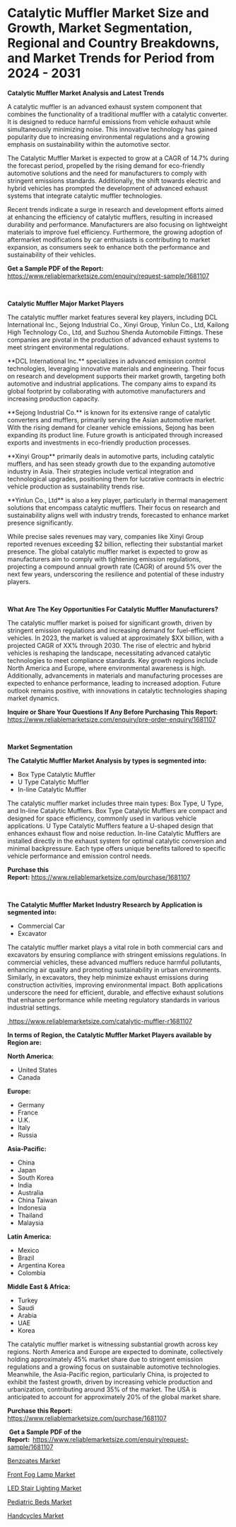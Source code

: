 <p><h1>Catalytic Muffler Market Size and Growth, Market Segmentation, Regional and Country Breakdowns, and Market Trends for Period from 2024 -  2031</h1></p><p><strong>Catalytic Muffler Market Analysis and Latest Trends</strong></p>
<p><p>A catalytic muffler is an advanced exhaust system component that combines the functionality of a traditional muffler with a catalytic converter. It is designed to reduce harmful emissions from vehicle exhaust while simultaneously minimizing noise. This innovative technology has gained popularity due to increasing environmental regulations and a growing emphasis on sustainability within the automotive sector.</p><p>The Catalytic Muffler Market is expected to grow at a CAGR of 14.7% during the forecast period, propelled by the rising demand for eco-friendly automotive solutions and the need for manufacturers to comply with stringent emissions standards. Additionally, the shift towards electric and hybrid vehicles has prompted the development of advanced exhaust systems that integrate catalytic muffler technologies. </p><p>Recent trends indicate a surge in research and development efforts aimed at enhancing the efficiency of catalytic mufflers, resulting in increased durability and performance. Manufacturers are also focusing on lightweight materials to improve fuel efficiency. Furthermore, the growing adoption of aftermarket modifications by car enthusiasts is contributing to market expansion, as consumers seek to enhance both the performance and sustainability of their vehicles.</p></p>
<p><strong>Get a Sample PDF of the Report:&nbsp;</strong> <a href="https://www.reliablemarketsize.com/enquiry/request-sample/1681107?utm_campaign=1720&utm_medium=2&utm_source=Github&utm_content=ia&utm_term=16122024&utm_id=catalytic-muffler">https://www.reliablemarketsize.com/enquiry/request-sample/1681107</a></p>
<p>&nbsp;</p>
<p><strong>Catalytic Muffler Major Market Players</strong></p>
<p><p>The catalytic muffler market features several key players, including DCL International Inc., Sejong Industrial Co., Xinyi Group, Yinlun Co., Ltd, Kailong High Technology Co., Ltd, and Suzhou Shenda Automobile Fittings. These companies are pivotal in the production of advanced exhaust systems to meet stringent environmental regulations.</p><p>**DCL International Inc.** specializes in advanced emission control technologies, leveraging innovative materials and engineering. Their focus on research and development supports their market growth, targeting both automotive and industrial applications. The company aims to expand its global footprint by collaborating with automotive manufacturers and increasing production capacity.</p><p>**Sejong Industrial Co.** is known for its extensive range of catalytic converters and mufflers, primarily serving the Asian automotive market. With the rising demand for cleaner vehicle emissions, Sejong has been expanding its product line. Future growth is anticipated through increased exports and investments in eco-friendly production processes.</p><p>**Xinyi Group** primarily deals in automotive parts, including catalytic mufflers, and has seen steady growth due to the expanding automotive industry in Asia. Their strategies include vertical integration and technological upgrades, positioning them for lucrative contracts in electric vehicle production as sustainability trends rise.</p><p>**Yinlun Co., Ltd** is also a key player, particularly in thermal management solutions that encompass catalytic mufflers. Their focus on research and sustainability aligns well with industry trends, forecasted to enhance market presence significantly.</p><p>While precise sales revenues may vary, companies like Xinyi Group reported revenues exceeding $2 billion, reflecting their substantial market presence. The global catalytic muffler market is expected to grow as manufacturers aim to comply with tightening emission regulations, projecting a compound annual growth rate (CAGR) of around 5% over the next few years, underscoring the resilience and potential of these industry players.</p></p>
<p>&nbsp;</p>
<p><strong>What Are The Key Opportunities For Catalytic Muffler Manufacturers?</strong></p>
<p><p>The catalytic muffler market is poised for significant growth, driven by stringent emission regulations and increasing demand for fuel-efficient vehicles. In 2023, the market is valued at approximately $XX billion, with a projected CAGR of XX% through 2030. The rise of electric and hybrid vehicles is reshaping the landscape, necessitating advanced catalytic technologies to meet compliance standards. Key growth regions include North America and Europe, where environmental awareness is high. Additionally, advancements in materials and manufacturing processes are expected to enhance performance, leading to increased adoption. Future outlook remains positive, with innovations in catalytic technologies shaping market dynamics.</p></p>
<p><strong>Inquire or Share Your Questions If Any Before Purchasing This Report:</strong> <a href="https://www.reliablemarketsize.com/enquiry/pre-order-enquiry/1681107?utm_campaign=1720&utm_medium=2&utm_source=Github&utm_content=ia&utm_term=16122024&utm_id=catalytic-muffler">https://www.reliablemarketsize.com/enquiry/pre-order-enquiry/1681107</a></p>
<p>&nbsp;</p>
<p><strong>Market Segmentation</strong></p>
<p><strong>The Catalytic Muffler Market Analysis by types is segmented into:</strong></p>
<p><ul><li>Box Type Catalytic Muffler</li><li>U Type Catalytic Muffler</li><li>In-line Catalytic Muffler</li></ul></p>
<p><p>The catalytic muffler market includes three main types: Box Type, U Type, and In-line Catalytic Mufflers. Box Type Catalytic Mufflers are compact and designed for space efficiency, commonly used in various vehicle applications. U Type Catalytic Mufflers feature a U-shaped design that enhances exhaust flow and noise reduction. In-line Catalytic Mufflers are installed directly in the exhaust system for optimal catalytic conversion and minimal backpressure. Each type offers unique benefits tailored to specific vehicle performance and emission control needs.</p></p>
<p><strong>Purchase this Report:&nbsp;</strong><a href="https://www.reliablemarketsize.com/purchase/1681107?utm_campaign=1720&utm_medium=2&utm_source=Github&utm_content=ia&utm_term=16122024&utm_id=catalytic-muffler">https://www.reliablemarketsize.com/purchase/1681107</a></p>
<p>&nbsp;</p>
<p><strong>The Catalytic Muffler Market Industry Research by Application is segmented into:</strong></p>
<p><ul><li>Commercial Car</li><li>Excavator</li></ul></p>
<p><p>The catalytic muffler market plays a vital role in both commercial cars and excavators by ensuring compliance with stringent emissions regulations. In commercial vehicles, these advanced mufflers reduce harmful pollutants, enhancing air quality and promoting sustainability in urban environments. Similarly, in excavators, they help minimize exhaust emissions during construction activities, improving environmental impact. Both applications underscore the need for efficient, durable, and effective exhaust solutions that enhance performance while meeting regulatory standards in various industrial settings.</p></p>
<p><a href="https://www.reliablemarketsize.com/catalytic-muffler-r1681107?utm_campaign=1720&utm_medium=2&utm_source=Github&utm_content=ia&utm_term=16122024&utm_id=catalytic-muffler">&nbsp;https://www.reliablemarketsize.com/catalytic-muffler-r1681107</a></p>
<p><strong>In terms of Region, the Catalytic Muffler Market Players available by Region are:</strong></p>
<p>
    <p> <strong> North America: </strong>
        <ul>
            <li>United States</li>
            <li>Canada</li>
        </ul>
        </p> 
    <p> <strong> Europe: </strong>
        <ul>
            <li>Germany</li>
            <li>France</li>
            <li>U.K.</li>
            <li>Italy</li>
            <li>Russia</li>
        </ul>
        </p> 
    <p> <strong> Asia-Pacific: </strong>
        <ul>
            <li>China</li>
            <li>Japan</li>
            <li>South Korea</li>
            <li>India</li>
            <li>Australia</li>
            <li>China Taiwan</li>
            <li>Indonesia</li>
            <li>Thailand</li>
            <li>Malaysia</li>
        </ul>
        </p> 
    <p> <strong> Latin America: </strong>
        <ul>
            <li>Mexico</li>
            <li>Brazil</li>
            <li>Argentina Korea</li>
            <li>Colombia</li>
        </ul>
        </p> 
    <p> <strong> Middle East & Africa: </strong>
        <ul>
            <li>Turkey</li>
            <li>Saudi</li>
            <li>Arabia</li>
            <li>UAE</li>
            <li>Korea</li>
        </ul>
    </p>
    </p>
<p><p>The catalytic muffler market is witnessing substantial growth across key regions. North America and Europe are expected to dominate, collectively holding approximately 45% market share due to stringent emission regulations and a growing focus on sustainable automotive technologies. Meanwhile, the Asia-Pacific region, particularly China, is projected to exhibit the fastest growth, driven by increasing vehicle production and urbanization, contributing around 35% of the market. The USA is anticipated to account for approximately 20% of the global market share.</p></p>
<p><strong>Purchase this Report: </strong><a href="https://www.reliablemarketsize.com/purchase/1681107?utm_campaign=1720&utm_medium=2&utm_source=Github&utm_content=ia&utm_term=16122024&utm_id=catalytic-muffler">https://www.reliablemarketsize.com/purchase/1681107</a></p>
<p>&nbsp;<strong>Get a Sample PDF of the Report:&nbsp;&nbsp;</strong><a href="https://www.reliablemarketsize.com/enquiry/request-sample/1681107?utm_campaign=1720&utm_medium=2&utm_source=Github&utm_content=ia&utm_term=16122024&utm_id=catalytic-muffler">https://www.reliablemarketsize.com/enquiry/request-sample/1681107</a></p>
<p><strong></strong></p>
<p><p><a href="https://www.linkedin.com/pulse/a-mkt-nova-vc8zf?utm_campaign=1720&utm_medium=2&utm_source=Github&utm_content=ia&utm_term=16122024&utm_id=catalytic-muffler">Benzoates Market</a></p><p><a href="https://www.linkedin.com/pulse/dynamics-revenue-generation-front-fog-lamp-market-cagr-126-elr9e?utm_campaign=1720&utm_medium=2&utm_source=Github&utm_content=ia&utm_term=16122024&utm_id=catalytic-muffler">Front Fog Lamp Market</a></p><p><a href="https://www.linkedin.com/pulse/led-stair-lighting-market-strategic-insights-product-5an6e?utm_campaign=1720&utm_medium=2&utm_source=Github&utm_content=ia&utm_term=16122024&utm_id=catalytic-muffler">LED Stair Lighting Market</a></p><p><a href="https://www.linkedin.com/pulse/comprehensive-review-pediatric-beds-market-size-revenue-trends-8lp1e?utm_campaign=1720&utm_medium=2&utm_source=Github&utm_content=ia&utm_term=16122024&utm_id=catalytic-muffler">Pediatric Beds Market</a></p><p><a href="https://www.linkedin.com/pulse/handcycles-market-size-share-analysis-2024-2031-evaluating-growth-c1zye?utm_campaign=1720&utm_medium=2&utm_source=Github&utm_content=ia&utm_term=16122024&utm_id=catalytic-muffler">Handcycles Market</a></p></p>